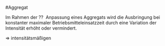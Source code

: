 #Aggregat 

Im Rahmen der ??  Anpassung eines Aggregats wird die Ausbringung bei konstanter maximaler Betriebsmitteleinsatzzeit durch eine Variation der Intensität erhöht oder vermindert.

$\Rightarrow$ intensitätsmäßigen
